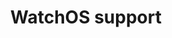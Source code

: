 ---
layout: tutorial
title: WatchOS support
breadcrumb_title: WatchOS support
relevantTo: [ios]
weight: 2
---